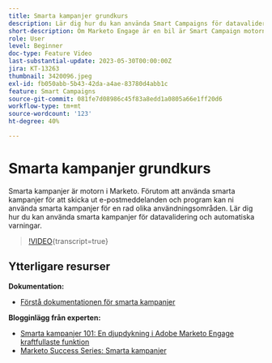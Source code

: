 ```yaml
---
title: Smarta kampanjer grundkurs
description: Lär dig hur du kan använda Smart Campaigns för datavalidering och automatiska varningar.
short-description: Om Marketo Engage är en bil är Smart Campaign motorn. Smart Campaigns kan göra mer än du kan föreställa dig och det är enkelt att komma igång med att använda dem.
role: User
level: Beginner
doc-type: Feature Video
last-substantial-update: 2023-05-30T00:00:00Z
jira: KT-13263
thumbnail: 3420096.jpeg
exl-id: fb050abb-5b43-42da-a4ae-83780d4abb1c
feature: Smart Campaigns
source-git-commit: 081fe7d08986c45f83a8edd1a0805a66e1ff20d6
workflow-type: tm+mt
source-wordcount: '123'
ht-degree: 40%

---
```


# Smarta kampanjer grundkurs

Smarta kampanjer är motorn i Marketo. Förutom att använda smarta kampanjer för att skicka ut e-postmeddelanden och program kan ni använda smarta kampanjer för en rad olika användningsområden. Lär dig hur du kan använda smarta kampanjer för datavalidering och automatiska varningar.

>[!VIDEO](https://video.tv.adobe.com/v/3420096/?quality=12&learn=on){transcript=true}


## Ytterligare resurser

**Dokumentation:**

* [Förstå dokumentationen för smarta kampanjer](https://experienceleague.adobe.com/docs/marketo/using/product-docs/core-marketo-concepts/smart-campaigns/understanding-smart-campaigns.html?lang=sv-SE)

**Blogginlägg från experten:**

* [Smarta kampanjer 101: En djupdykning i Adobe Marketo Engage kraftfullaste funktion](https://nation.marketo.com/t5/product-blogs/smart-campaigns-101-a-deep-dive-into-adobe-marketo-engage-s-most/ba-p/313385#M1838)
* [Marketo Success Series: Smarta kampanjer](https://nation.marketo.com/t5/product-blogs/marketo-success-series-smart-campaigns/ba-p/306961)
